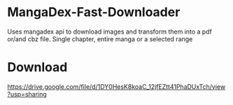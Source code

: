 # MangaDex-Fast-Downloader
Uses mangadex api to download images and transform them into a pdf or/and cbz file. Single chapter, entire manga or a selected range

# Download
https://drive.google.com/file/d/1DY0HesK8koaC_12jfEZtt41PhaDUxTch/view?usp=sharing
